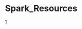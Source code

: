 # Spark_Resources
[1](https://techvidvan.com/tutorials/spark-cluster-manager-yarn-mesos-and-standalone/)
